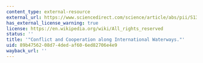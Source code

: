```yaml
---
content_type: external-resource
external_url: https://www.sciencedirect.com/science/article/abs/pii/S1366701798000191
has_external_license_warning: true
license: https://en.wikipedia.org/wiki/All_rights_reserved
status: ''
title: '"Conflict and Cooperation along International Waterways."'
uid: 89b47562-08d7-4ded-af60-6ed82706e4e9
wayback_url: ''
---
```

